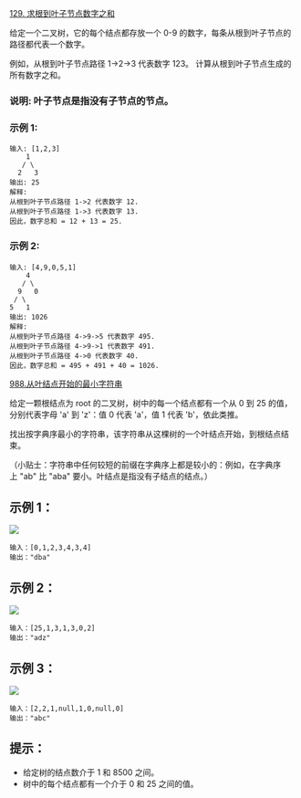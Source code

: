 [129. 求根到叶子节点数字之和](https://leetcode-cn.com/problems/sum-root-to-leaf-numbers/)

给定一个二叉树，它的每个结点都存放一个 0-9 的数字，每条从根到叶子节点的路径都代表一个数字。

例如，从根到叶子节点路径 1->2->3 代表数字 123。
计算从根到叶子节点生成的所有数字之和。
### 说明: 叶子节点是指没有子节点的节点。
### 示例 1:
```
输入: [1,2,3]
    1
   / \
  2   3
输出: 25
解释:
从根到叶子节点路径 1->2 代表数字 12.
从根到叶子节点路径 1->3 代表数字 13.
因此，数字总和 = 12 + 13 = 25.
```
### 示例 2:
```
输入: [4,9,0,5,1]
    4
   / \
  9   0
 / \
5   1
输出: 1026
解释:
从根到叶子节点路径 4->9->5 代表数字 495.
从根到叶子节点路径 4->9->1 代表数字 491.
从根到叶子节点路径 4->0 代表数字 40.
因此，数字总和 = 495 + 491 + 40 = 1026.
```

[988.从叶结点开始的最小字符串](https://leetcode-cn.com/problems/smallest-string-starting-from-leaf/)

给定一颗根结点为 root 的二叉树，树中的每一个结点都有一个从 0 到 25 的值，分别代表字母 'a' 到 'z'：值 0 代表 'a'，值 1 代表 'b'，依此类推。

找出按字典序最小的字符串，该字符串从这棵树的一个叶结点开始，到根结点结束。

（小贴士：字符串中任何较短的前缀在字典序上都是较小的：例如，在字典序上 "ab" 比 "aba" 要小。叶结点是指没有子结点的结点。）

## 示例 1：

 ![](https://assets.leetcode-cn.com/aliyun-lc-upload/uploads/2019/02/02/tree1.png)
```
输入：[0,1,2,3,4,3,4]
输出："dba"
```
## 示例 2：
![](https://assets.leetcode-cn.com/aliyun-lc-upload/uploads/2019/02/02/tree2.png)
```
输入：[25,1,3,1,3,0,2]
输出："adz"
```
## 示例 3：
![](https://assets.leetcode-cn.com/aliyun-lc-upload/uploads/2019/02/02/tree3.png)
```
输入：[2,2,1,null,1,0,null,0]
输出："abc"
```

## 提示：
- 给定树的结点数介于 1 和 8500 之间。
- 树中的每个结点都有一个介于 0 和 25 之间的值。
